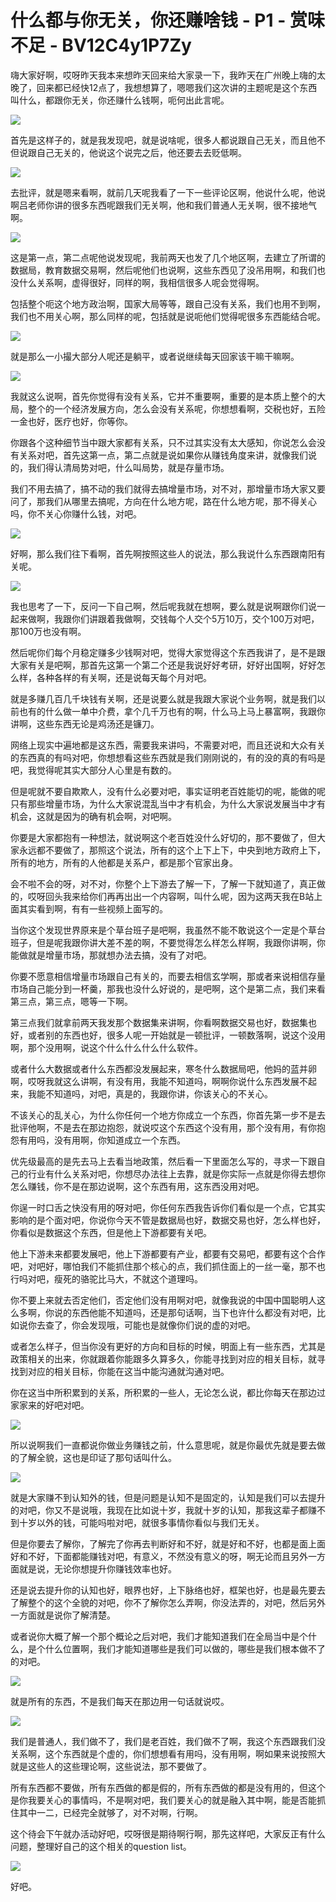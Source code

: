 # 什么都与你无关，你还赚啥钱 - P1 - 赏味不足 - BV12C4y1P7Zy

嗨大家好啊，哎呀昨天我本来想昨天回来给大家录一下，我昨天在广州晚上嗨的太晚了，回来都已经快12点了，我想想算了，嗯嗯我们这次讲的主题呢是这个东西叫什么，都跟你无关，你还赚什么钱啊，呃何出此言呢。



![](img/0a0c2134eb62a26902a1c539f18a62ac_1.png)

首先是这样子的，就是我发现吧，就是说啥呢，很多人都说跟自己无关，而且他不但说跟自己无关的，他说这个说完之后，他还要去去贬低啊。



![](img/0a0c2134eb62a26902a1c539f18a62ac_3.png)

去批评，就是嗯来看啊，就前几天呢我看了一下一些评论区啊，他说什么呢，他说啊吕老师你讲的很多东西呢跟我们无关啊，他和我们普通人无关啊，很不接地气啊。



![](img/0a0c2134eb62a26902a1c539f18a62ac_5.png)

这是第一点，第二点呢他说发现呢，我前两天也发了几个地区啊，去建立了所谓的数据局，教育数据交易啊，然后呢他们也说啊，这些东西见了没吊用啊，和我们也没什么关系啊，虚得很好，同样的啊，我相信很多人呢会觉得啊。

包括整个呃这个地方政治啊，国家大局等等，跟自己没有关系，我们也用不到啊，我们也不用关心啊，那么同样的呢，包括就是说呃他们觉得呢很多东西能结合呢。



![](img/0a0c2134eb62a26902a1c539f18a62ac_7.png)

就是那么一小撮大部分人呢还是躺平，或者说继续每天回家该干嘛干嘛啊。

![](img/0a0c2134eb62a26902a1c539f18a62ac_9.png)

我就这么说啊，首先你觉得有没有关系，它并不重要啊，重要的是本质上整个的大局，整个的一个经济发展方向，怎么会没有关系呢，你想想看啊，交税也好，五险一金也好，医疗也好，你等你。

你跟各个这种细节当中跟大家都有关系，只不过其实没有太大感知，你说怎么会没有关系对吧，首先这第一点，第二点就是说如果你从赚钱角度来讲，就像我们说的，我们得认清局势对吧，什么叫局势，就是存量市场。

我们不用去搞了，搞不动的我们就得去搞增量市场，对不对，那增量市场大家又要问了，那我们从哪里去搞呢，方向在什么地方呢，路在什么地方呢，那不得关心吗，你不关心你赚什么钱，对吧。



![](img/0a0c2134eb62a26902a1c539f18a62ac_11.png)

好啊，那么我们往下看啊，首先啊按照这些人的说法，那么我说什么东西跟南阳有关呢。

![](img/0a0c2134eb62a26902a1c539f18a62ac_13.png)

我也思考了一下，反问一下自己啊，然后呢我就在想啊，要么就是说啊跟你们说一起来做啊，我跟你们讲跟着我做啊，交钱每个人交个5万10万，交个100万对吧，那100万也没有啊。

然后呢你们每个月稳定赚多少钱啊对吧，觉得大家觉得这个东西我讲了，是不是跟大家有关是吧啊，那首先这第一个第二个还是我说好好考研，好好出国啊，好好怎么样，各种各样的有关啊，还是说每天每个月对吧。

就是多赚几百几千块钱有关啊，还是说要么就是我跟大家说个业务啊，就是我们以前也有的什么做一单中介费，拿个几千万也有的啊，什么马上马上暴富啊，我跟你讲啊，这些东西无论是鸡汤还是镰刀。

网络上现实中遍地都是这东西，需要我来讲吗，不需要对吧，而且还说和大众有关的东西真的有吗对吧，你想想看这些东西就是我们刚刚说的，有的没的真的有吗是吧，我觉得呢其实大部分人心里是有数的。

但是呢就不要自欺欺人，没有什么必要对吧，事实证明老百姓能切的呢，能做的呢只有那些增量市场，为什么大家说混乱当中才有机会，为什么大家说发展当中才有机会，这就是因为的确有机会啊，对吧啊。

你要是大家都抱有一种想法，就说啊这个老百姓没什么好切的，那不要做了，但大家永远都不要做了，那照这个说法，所有的这个上下上下，中央到地方政府上下，所有的地方，所有的人他都是关系户，都是那个官家出身。

会不啦不会的呀，对不对，你整个上下游去了解一下，了解一下就知道了，真正做的，哎呀回头我来给你们再再出出一个内容啊，叫什么呢，因为这两天我在B站上面其实看到啊，有有一些视频上面写的。

当你这个发现世界原来是个草台班子是吧啊，我虽然不能不敢说这个一定是个草台班子，但是呢我跟你讲大差不差的啊，不要觉得怎么样怎么样啊，我跟你讲啊，你能做就是增量市场，那就想办法去搞，没有了对吧。

你要不愿意相信增量市场跟自己有关的，而要去相信玄学啊，那或者来说相信存量市场自己能分到一杯羹，那我也没什么好说的，是吧啊，这个是第二点，我们来看第三点，第三点，嗯等一下啊。

第三点我们就拿前两天我发那个数据集来讲啊，你看啊数据交易也好，数据集也好，或者别的东西也好，很多人呢一开始就是一顿批评，一顿数落啊，说这个没用啊，那个没用啊，说这个什么什么什么什么软件。

或者什么大数据或者什么东西都没发展起来，寒冬什么数据局吧，他妈的蓝并卵啊，哎呀我就这么讲啊，有没有用，我能不知道吗，啊啊你说什么东西发展不起来，我能不知道吗，对吧，真是的，我跟你讲，你该关心的不关心。

不该关心的乱关心，为什么你任何一个地方你成立一个东西，你首先第一步不是去批评他啊，不是去在那边抱怨，就说哎这个东西这个没有用，那个没有用，有你抱怨有用吗，没有用啊，你知道成立一个东西。

优先级最高的是先去马上去看当地政策，然后看一下里面怎么写的，寻求一下跟自己的行业有什么关系对吧，你想尽办法往上去靠，就是你实际一点就是你得去想你怎么赚钱，你不是在那边说啊，这个东西有用，这东西没用对吧。

你逞一时口舌之快没有用的呀对吧，你任何东西我告诉你们看似是一个点，它其实影响的是个面对吧，你说你今天不管是数据局也好，数据交易也好，怎么样也好，你看似是数据这个东西，但是他上下游都要有关吧。

他上下游未来都要发展吧，他上下游都要有产业，都要有交易吧，都要有这个合作吧，对吧好，哪怕我们不能抓住那个核心的点，我们抓住面上的一丝一毫，那不也行吗对吧，瘦死的骆驼比马大，不就这个道理吗。

你不要上来就去否定他们，否定他们没有用啊对吧，就像我说的中国中国聪明人这么多啊，你说的东西他能不知道吗，还是那句话啊，当下也许什么都没有对吧，比如说你去查了，你会发现哦，可能也是就像你们说的虚的对吧。

或者怎么样子，但当你没有更好的方向和目标的时候，明面上有一些东西，尤其是政策相关的出来，你就跟着你能跟多久算多久，你能寻找到对应的相关目标，就寻找到对应的相关目标，你能在这当中能沟通就沟通对吧。

你在这当中所积累到的关系，所积累的一些人，无论怎么说，都比你每天在那边过家家来的好吧对吧。

![](img/0a0c2134eb62a26902a1c539f18a62ac_15.png)

所以说啊我们一直都说你做业务赚钱之前，什么意思呢，就是你最优先就是要去做的了解全貌，这也是印证了那句话叫什么。



![](img/0a0c2134eb62a26902a1c539f18a62ac_17.png)

就是大家赚不到认知外的钱，但是问题是认知不是固定的，认知是我们可以去提升的对吧，你又不是说哦，我现在比如说十岁，我就十岁的认知，那我这辈子都赚不到十岁以外的钱，可能吗啦对吧，就很多事情你看似与我们无关。

但是你要去了解你，了解完了你再去判断好和不好，就是好和不好，也都是面上面好和不好，下面都能赚钱对吧，有意义，不然没有意义的呀，啊无论而且另外一方面就是说，无论你想提升你赚钱效率也好。

还是说去提升你的认知也好，眼界也好，上下脉络也好，框架也好，也是最先要去了解整个的这个全貌的对吧，你不了解你怎么弄啊，你没法弄的，对吧，然后另外一方面就是说你了解清楚。

或者说你大概了解一个那个概论之后对吧，我们才能知道我们在全局当中是个什么，是个什么位置啊，我们才能知道哪些是我们可以做的，哪些是我们根本做不了的对吧。



![](img/0a0c2134eb62a26902a1c539f18a62ac_19.png)

就是所有的东西，不是我们每天在那边用一句话就说哎。

![](img/0a0c2134eb62a26902a1c539f18a62ac_21.png)

我们是普通人，我们做不了，我们是老百姓，我们做不了啊，我这个东西跟我们没关系啊，这个东西就是个虚的，你们想想看有用吗，没有用啊，啊如果来说按照大就是这些人的这些理论啊，这些说法，那不要做了。

所有东西都不要做，所有东西做的都是假的，所有东西做的都是没有用的，但这个是你我要关心的事情吗，不是啊对吧，我们要关心的就是融入其中啊，能是否能抓住其中一二，已经完全就够了，对不对啊，行啊。

这个待会下午就办活动好吧，哎呀很是期待啊行啊，那先这样吧，大家反正有什么问题，整理好自己的这个相关的question list。



![](img/0a0c2134eb62a26902a1c539f18a62ac_23.png)

好吧。